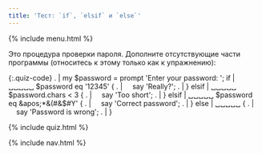 ```yaml
---
title: 'Тест: `if`, `elsif` и `else`'
---
```


{% include menu.html %}

Это процедура проверки пароля. Дополните отсутствующие части программы
(относитесь к этому только как к упражнению):

{:.quiz-code}
. | my $password = prompt &apos;Enter your password: &apos;;
if | ␣␣␣␣␣ $password eq &apos;12345&apos; {
. | &nbsp;&nbsp;&nbsp;&nbsp;say &apos;Really?&apos;;
. | }
elsif | ␣␣␣␣␣ $password.chars &lt; 3 {
. | &nbsp;&nbsp;&nbsp;&nbsp;say &apos;Too short&apos;;
. | }
elsif | ␣␣␣␣␣ $password eq &apos;*&(#&$#Y&apos; {
. | &nbsp;&nbsp;&nbsp;&nbsp;say &apos;Correct password&apos;;
. | }
else | ␣␣␣␣␣ {
. | &nbsp;&nbsp;&nbsp;&nbsp;say &apos;Password is wrong&apos;;
. | }

{% include quiz.html %}

{% include nav.html %}
